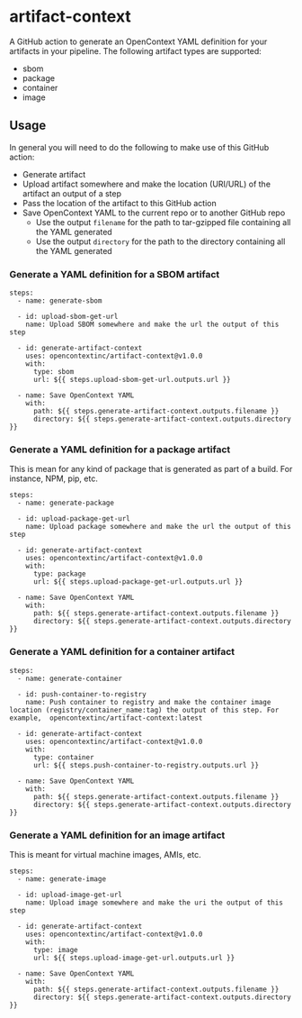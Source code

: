 # artifact-context

A GitHub action to generate an OpenContext YAML definition for your artifacts in your pipeline. The following artifact types are supported:
* sbom
* package
* container
* image

## Usage
In general you will need to do the following to make use of this GitHub action:

* Generate artifact
* Upload artifact somewhere and make the location (URI/URL) of the artifact an output of a step
* Pass the location of the artifact to this GitHub action
* Save OpenContext YAML to the current repo or to another GitHub repo
  * Use the output `filename` for the path to tar-gzipped file containing all the YAML generated
  * Use the output `directory` for the path to the directory containing all the YAML generated

### Generate a YAML definition for a SBOM artifact

```
steps:
  - name: generate-sbom

  - id: upload-sbom-get-url
    name: Upload SBOM somewhere and make the url the output of this step

  - id: generate-artifact-context
    uses: opencontextinc/artifact-context@v1.0.0
    with:
      type: sbom
      url: ${{ steps.upload-sbom-get-url.outputs.url }}

  - name: Save OpenContext YAML
    with:
      path: ${{ steps.generate-artifact-context.outputs.filename }}
      directory: ${{ steps.generate-artifact-context.outputs.directory }}
```

### Generate a YAML definition for a package artifact
This is mean for any kind of package that is generated as part of a build. For instance, NPM, pip, etc.
```
steps:
  - name: generate-package

  - id: upload-package-get-url
    name: Upload package somewhere and make the url the output of this step

  - id: generate-artifact-context
    uses: opencontextinc/artifact-context@v1.0.0
    with:
      type: package
      url: ${{ steps.upload-package-get-url.outputs.url }}

  - name: Save OpenContext YAML
    with:
      path: ${{ steps.generate-artifact-context.outputs.filename }}
      directory: ${{ steps.generate-artifact-context.outputs.directory }}
```

### Generate a YAML definition for a container artifact
```
steps:
  - name: generate-container

  - id: push-container-to-registry
    name: Push container to registry and make the container image location (registry/container_name:tag) the output of this step. For example,  opencontextinc/artifact-context:latest

  - id: generate-artifact-context
    uses: opencontextinc/artifact-context@v1.0.0
    with:
      type: container
      url: ${{ steps.push-container-to-registry.outputs.url }}

  - name: Save OpenContext YAML
    with:
      path: ${{ steps.generate-artifact-context.outputs.filename }}
      directory: ${{ steps.generate-artifact-context.outputs.directory }}
```

### Generate a YAML definition for an image artifact
This is meant for virtual machine images, AMIs, etc.
```
steps:
  - name: generate-image

  - id: upload-image-get-url
    name: Upload image somewhere and make the uri the output of this step

  - id: generate-artifact-context
    uses: opencontextinc/artifact-context@v1.0.0
    with:
      type: image
      url: ${{ steps.upload-image-get-url.outputs.url }}

  - name: Save OpenContext YAML
    with:
      path: ${{ steps.generate-artifact-context.outputs.filename }}
      directory: ${{ steps.generate-artifact-context.outputs.directory }}
```
